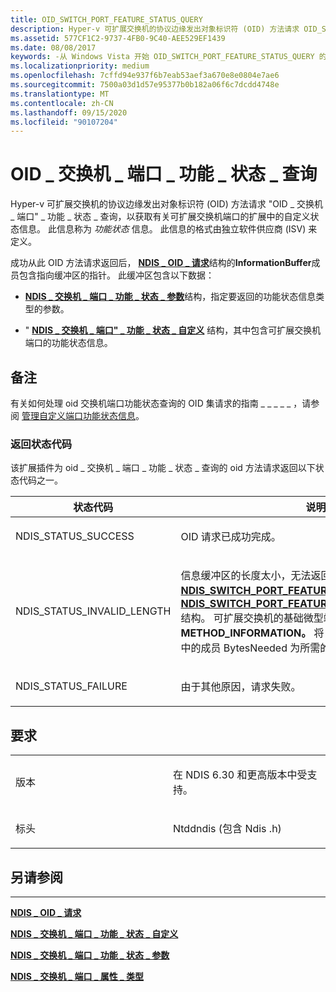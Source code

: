 ```yaml
---
title: OID_SWITCH_PORT_FEATURE_STATUS_QUERY
description: Hyper-v 可扩展交换机的协议边缘发出对象标识符 (OID) 方法请求 OID_SWITCH_PORT_FEATURE_STATUS_QUERY，以获取有关可扩展交换机端口的扩展中的自定义状态信息。
ms.assetid: 577CF1C2-9737-4FB0-9C40-AEE529EF1439
ms.date: 08/08/2017
keywords: -从 Windows Vista 开始 OID_SWITCH_PORT_FEATURE_STATUS_QUERY 的网络驱动程序
ms.localizationpriority: medium
ms.openlocfilehash: 7cffd94e937f6b7eab53aef3a670e8e0804e7ae6
ms.sourcegitcommit: 7500a03d1d57e95377b0b182a06f6c7dcdd4748e
ms.translationtype: MT
ms.contentlocale: zh-CN
ms.lasthandoff: 09/15/2020
ms.locfileid: "90107204"
---
```

# <a name="oid_switch_port_feature_status_query"></a>OID \_ 交换机 \_ 端口 \_ 功能 \_ 状态 \_ 查询


Hyper-v 可扩展交换机的协议边缘发出对象标识符 (OID) 方法请求 "OID \_ 交换机 \_ 端口" \_ 功能 \_ 状态 \_ 查询，以获取有关可扩展交换机端口的扩展中的自定义状态信息。 此信息称为 *功能状态* 信息。 此信息的格式由独立软件供应商 (ISV) 来定义。

成功从此 OID 方法请求返回后， [**NDIS \_ OID \_ 请求**](/windows-hardware/drivers/ddi/ndis/ns-ndis-_ndis_oid_request)结构的**InformationBuffer**成员包含指向缓冲区的指针。 此缓冲区包含以下数据：

-   [**NDIS \_ 交换机 \_ 端口 \_ 功能 \_ 状态 \_ 参数**](/windows-hardware/drivers/ddi/ntddndis/ns-ntddndis-_ndis_switch_port_feature_status_parameters)结构，指定要返回的功能状态信息类型的参数。

-   " [**NDIS \_ 交换机 \_ 端口" \_ 功能 \_ 状态 \_ 自定义**](/windows-hardware/drivers/ddi/ntddndis/ns-ntddndis-_ndis_switch_port_feature_status_custom) 结构，其中包含可扩展交换机端口的功能状态信息。

<a name="remarks"></a>备注
-------

有关如何处理 oid 交换机端口功能状态查询的 OID 集请求的指南 \_ \_ \_ \_ \_ ，请参阅 [管理自定义端口功能状态信息](./managing-custom-port-feature-status-information.md)。

### <a name="return-status-codes"></a>返回状态代码

该扩展插件为 oid \_ 交换机 \_ 端口 \_ 功能 \_ 状态 \_ 查询的 oid 方法请求返回以下状态代码之一。

<table>
<colgroup>
<col width="50%" />
<col width="50%" />
</colgroup>
<thead>
<tr class="header">
<th>状态代码</th>
<th>说明</th>
</tr>
</thead>
<tbody>
<tr class="odd">
<td><p>NDIS_STATUS_SUCCESS</p></td>
<td><p>OID 请求已成功完成。</p></td>
</tr>
<tr class="even">
<td><p>NDIS_STATUS_INVALID_LENGTH</p></td>
<td><p>信息缓冲区的长度太小，无法返回功能状态信息以及 <a href="/windows-hardware/drivers/ddi/ntddndis/ns-ntddndis-_ndis_switch_port_feature_status_custom" data-raw-source="[&lt;strong&gt;NDIS_SWITCH_PORT_FEATURE_STATUS_CUSTOM&lt;/strong&gt;](/windows-hardware/drivers/ddi/ntddndis/ns-ntddndis-_ndis_switch_port_feature_status_custom)"><strong>NDIS_SWITCH_PORT_FEATURE_STATUS_CUSTOM</strong></a> 和 <a href="/windows-hardware/drivers/ddi/ntddndis/ns-ntddndis-_ndis_switch_port_feature_status_parameters" data-raw-source="[&lt;strong&gt;NDIS_SWITCH_PORT_FEATURE_STATUS_PARAMETERS&lt;/strong&gt;](/windows-hardware/drivers/ddi/ntddndis/ns-ntddndis-_ndis_switch_port_feature_status_parameters)"><strong>NDIS_SWITCH_PORT_FEATURE_STATUS_PARAMETERS</strong></a> 结构。 可扩展交换机的基础微型端口边缘设置 <strong>数据。METHOD_INFORMATION。</strong> 将 <a href="/windows-hardware/drivers/ddi/ndis/ns-ndis-_ndis_oid_request" data-raw-source="[&lt;strong&gt;NDIS_OID_REQUEST&lt;/strong&gt;](/windows-hardware/drivers/ddi/ndis/ns-ndis-_ndis_oid_request)"><strong>NDIS_OID_REQUEST</strong></a> 结构中的成员 BytesNeeded 为所需的最小缓冲区大小。</p></td>
</tr>
<tr class="odd">
<td><p>NDIS_STATUS_FAILURE</p></td>
<td><p>由于其他原因，请求失败。</p></td>
</tr>
</tbody>
</table>

 

<a name="requirements"></a>要求
------------

<table>
<colgroup>
<col width="50%" />
<col width="50%" />
</colgroup>
<tbody>
<tr class="odd">
<td><p>版本</p></td>
<td><p>在 NDIS 6.30 和更高版本中受支持。</p></td>
</tr>
<tr class="even">
<td><p>标头</p></td>
<td>Ntddndis (包含 Ndis .h) </td>
</tr>
</tbody>
</table>

## <a name="see-also"></a>另请参阅


****
[**NDIS \_ OID \_ 请求**](/windows-hardware/drivers/ddi/ndis/ns-ndis-_ndis_oid_request)

[**NDIS \_ 交换机 \_ 端口 \_ 功能 \_ 状态 \_ 自定义**](/windows-hardware/drivers/ddi/ntddndis/ns-ntddndis-_ndis_switch_port_feature_status_custom)

[**NDIS \_ 交换机 \_ 端口 \_ 功能 \_ 状态 \_ 参数**](/windows-hardware/drivers/ddi/ntddndis/ns-ntddndis-_ndis_switch_port_feature_status_parameters)

[**NDIS \_ 交换机 \_ 端口 \_ 属性 \_ 类型**](/windows-hardware/drivers/ddi/ntddndis/ne-ntddndis-_ndis_switch_port_property_type)

